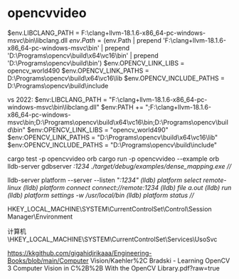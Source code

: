 # opencvvideo

$env.LIBCLANG_PATH = F:\clang+llvm-18.1.6-x86_64-pc-windows-msvc\bin\libclang.dll
$env.Path = ($env.Path | prepend 'F:\clang+llvm-18.1.6-x86_64-pc-windows-msvc\bin' | prepend 'D:\Programs\opencv\build\x64\vc16\bin' | prepend 'D:\Programs\opencv\build\bin')
$env.OPENCV_LINK_LIBS = opencv_world490
$env.OPENCV_LINK_PATHS = D:\Programs\opencv\build\x64\vc16\lib
$env.OPENCV_INCLUDE_PATHS = D:\Programs\opencv\build\include

vs 2022:
$env:LIBCLANG_PATH = "F:\clang+llvm-18.1.6-x86_64-pc-windows-msvc\bin\libclang.dll"
$env:PATH += ";F:\clang+llvm-18.1.6-x86_64-pc-windows-msvc\bin;D:\Programs\opencv\build\x64\vc16\bin;D:\Programs\opencv\build\bin"
$env:OPENCV_LINK_LIBS = "opencv_world490"
$env:OPENCV_LINK_PATHS = "D:\Programs\opencv\build\x64\vc16\lib"
$env:OPENCV_INCLUDE_PATHS = "D:\Programs\opencv\build\include"

cargo test -p opencvvideo orb
cargo run -p opencvvideo --example orb
lldb-server gdbserver *:1234 ./target/debug/examples/dense_mapping.exe
//*

lldb-server platform --server --listen "*:1234"
(lldb) platform select remote-linux
(lldb) platform connect connect://remote:1234
(lldb) file a.out
(lldb) run
(lldb) platform settings -w /usr/local/bin
(lldb) platform status
//*

HKEY_LOCAL_MACHINE\SYSTEM\CurrentControlSet\Control\Session Manager\Environment

计算机\HKEY_LOCAL_MACHINE\SYSTEM\CurrentControlSet\Services\UsoSvc


https://kkgithub.com/gigahidjrikaaa/Engineering-Books/blob/main/Computer Vision/Kaehler%2C Bradski - Learning OpenCV 3 Computer Vision in C%2B%2B With the OpenCV Library.pdf?raw=true
